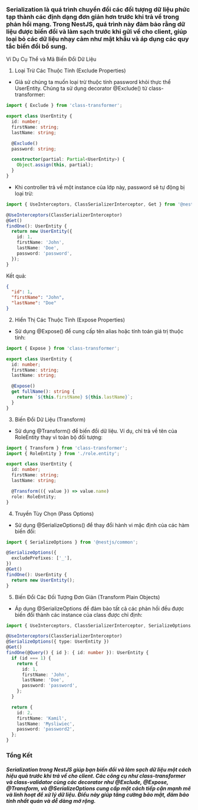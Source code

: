### Serialization là quá trình chuyển đổi các đối tượng dữ liệu phức tạp thành các định dạng đơn giản hơn trước khi trả về trong phản hồi mạng. Trong NestJS, quá trình này đảm bảo rằng dữ liệu được biến đổi và làm sạch trước khi gửi về cho client, giúp loại bỏ các dữ liệu nhạy cảm như mật khẩu và áp dụng các quy tắc biến đổi bổ sung.

Ví Dụ Cụ Thể và Mã Biến Đổi Dữ Liệu
1. Loại Trừ Các Thuộc Tính (Exclude Properties)
- Giả sử chúng ta muốn loại trừ thuộc tính password khỏi thực thể UserEntity. Chúng ta sử dụng decorator @Exclude() từ class-transformer:

```typescript
import { Exclude } from 'class-transformer';

export class UserEntity {
  id: number;
  firstName: string;
  lastName: string;

  @Exclude()
  password: string;

  constructor(partial: Partial<UserEntity>) {
    Object.assign(this, partial);
  }
}
```
- Khi controller trả về một instance của lớp này, password sẽ tự động bị loại trừ:
```typescript
import { UseInterceptors, ClassSerializerInterceptor, Get } from '@nestjs/common';

@UseInterceptors(ClassSerializerInterceptor)
@Get()
findOne(): UserEntity {
  return new UserEntity({
    id: 1,
    firstName: 'John',
    lastName: 'Doe',
    password: 'password',
  });
}
```

Kết quả:
```json
{
  "id": 1,
  "firstName": "John",
  "lastName": "Doe"
}
```

2. Hiển Thị Các Thuộc Tính (Expose Properties)
- Sử dụng @Expose() để cung cấp tên alias hoặc tính toán giá trị thuộc tính:
```typescript
import { Expose } from 'class-transformer';

export class UserEntity {
  id: number;
  firstName: string;
  lastName: string;

  @Expose()
  get fullName(): string {
    return `${this.firstName} ${this.lastName}`;
  }
}
```

3. Biến Đổi Dữ Liệu (Transform)
- Sử dụng @Transform() để biến đổi dữ liệu. Ví dụ, chỉ trả về tên của RoleEntity thay vì toàn bộ đối tượng:

```typescript
import { Transform } from 'class-transformer';
import { RoleEntity } from './role.entity';

export class UserEntity {
  id: number;
  firstName: string;
  lastName: string;

  @Transform(({ value }) => value.name)
  role: RoleEntity;
}
```

4. Truyền Tùy Chọn (Pass Options)
- Sử dụng @SerializeOptions() để thay đổi hành vi mặc định của các hàm biến đổi:

```typescript
import { SerializeOptions } from '@nestjs/common';

@SerializeOptions({
  excludePrefixes: ['_'],
})
@Get()
findOne(): UserEntity {
  return new UserEntity();
}
```

5. Biến Đổi Các Đối Tượng Đơn Giản (Transform Plain Objects)
- Áp dụng @SerializeOptions để đảm bảo tất cả các phản hồi đều được biến đổi thành các instance của class được chỉ định:

```typescript
import { UseInterceptors, ClassSerializerInterceptor, SerializeOptions, Get, Query } from '@nestjs/common';

@UseInterceptors(ClassSerializerInterceptor)
@SerializeOptions({ type: UserEntity })
@Get()
findOne(@Query() { id }: { id: number }): UserEntity {
  if (id === 1) {
    return {
      id: 1,
      firstName: 'John',
      lastName: 'Doe',
      password: 'password',
    };
  }

  return {
    id: 2,
    firstName: 'Kamil',
    lastName: 'Mysliwiec',
    password: 'password2',
  };
}
```

### Tổng Kết
##### Serialization trong NestJS giúp bạn biến đổi và làm sạch dữ liệu một cách hiệu quả trước khi trả về cho client. Các công cụ như class-transformer và class-validator cùng các decorator như @Exclude, @Expose, @Transform, và @SerializeOptions cung cấp một cách tiếp cận mạnh mẽ và linh hoạt để xử lý dữ liệu. Điều này giúp tăng cường bảo mật, đảm bảo tính nhất quán và dễ dàng mở rộng.